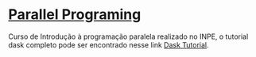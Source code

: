 # [Parallel Programing](https://gigantum.com/randal/inpe-parallel-data-science)

Curso de Introdução à programação paralela realizado no INPE, o tutorial dask completo pode ser encontrado nesse link [Dask Tutorial](https://github.com/dask/dask-tutorial).
